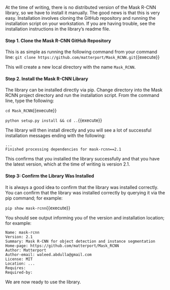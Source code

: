 At the time of writing, there is no distributed version of the Mask R-CNN library, so we have to install it
manually. The good news is that this is very easy. Installation involves cloning the GitHub
repository and running the installation script on your workstation. If you are having trouble,
see the installation instructions in the library’s readme file.

#### Step 1. Clone the Mask R-CNN GitHub Repository
This is as simple as running the following command from your command line:
`git clone https://github.com/matterport/Mask_RCNN.git`{{execute}} 

This will create a new local directory with the name `Mask_RCNN`.


#### Step 2. Install the Mask R-CNN Library
The library can be installed directly via pip. Change directory into the Mask RCNN project
directory and run the installation script. From the command line, type the following:

`cd Mask_RCNN`{{execute}} 

`python setup.py install && cd ..`{{execute}} 

The library will then install directly and you will see a lot of successful installation messages
ending with the following:

```
...
Finished processing dependencies for mask-rcnn==2.1
```

This confirms that you installed the library successfully and that you have the latest version,
which at the time of writing is version 2.1.

#### Step 3: Confirm the Library Was Installed
It is always a good idea to confirm that the library was installed correctly. You can confirm
that the library was installed correctly by querying it via the pip command; for example:

`pip show mask-rcnn`{{execute}} 


You should see output informing you of the version and installation location; for example:

```
Name: mask-rcnn
Version: 2.1
Summary: Mask R-CNN for object detection and instance segmentation
Home-page: https://github.com/matterport/Mask_RCNN
Author: Matterport
Author-email: waleed.abdulla@gmail.com
License: MIT
Location: ...
Requires:
Required-by:
```

We are now ready to use the library.